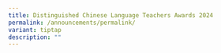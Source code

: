 ```yaml
---
title: Distinguished Chinese Language Teachers Awards 2024
permalink: /announcements/permalink/
variant: tiptap
description: ""
---
```

